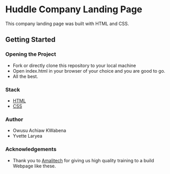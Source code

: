 # Huddle Company Landing Page
This company landing page was built with HTML and CSS. 

## Getting Started 
### Opening the Project
* Fork or directly clone this repository to your local machine 
* Open index.html in your browser of your choice and you are good to go. 
* All the best.

### Stack
* [HTML](https://developer.mozilla.org/en-US/docs/Learn/Getting_started_with_the_web/HTML_basics)
* [CSS](https://developer.mozilla.org/en-US/docs/Web/CSS)

### Author
* Owusu Achiaw KWabena 
* Yvette Laryea


### Acknowledgements 
* Thank you to [Amalitech](https://amalitech.org/?gclid=CjwKCAjwxZqSBhAHEiwASr9n9Hk1TxhLmXCAJKTv9KQpuvqYbOCOUjFYoV7h67SVAZKsSwaZoGhbMBoCCFMQAvD_BwE)
for giving us high quality training to a build Webpage like these.



